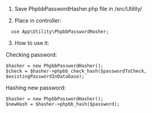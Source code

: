 1. Save PhpbbPasswordHasher.php file in /src/Utility/

2. Place  in controller:

```
  use App\Utility\PhpbbPasswordHasher;
```

3. How to use it:

Checking password:

```
$hasher = new PhpbbPasswordHasher();
$check = $hasher->phpbb_check_hash($passwordToCheck, $existingPasswordInDatabase);
```

Hashing new password:

```
$hasher = new PhpbbPasswordHasher();
$newHash = $hasher->phpbb_hash($password);
```
